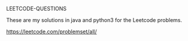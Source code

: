 LEETCODE-QUESTIONS

These are my solutions in java and python3 for the Leetcode problems.

https://leetcode.com/problemset/all/
